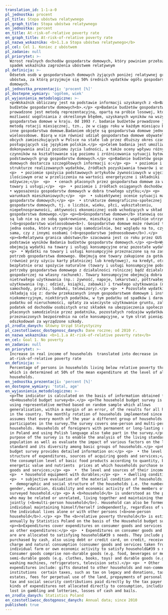 ```yaml
---
translation_id: 1-1-a-0
pl_jednostka: procent
pl_title: Stopa ubóstwa relatywnego
pl_graph_title: Stopa ubóstwa relatywnego
en_jednostka: percent
en_title: At-risk-of-relative poverty rate
en_graph_title: At-risk-of-relative poverty rate
pl_nazwa_wskaznika: <b>1.1.a Stopa ubóstwa relatywnego</b>
pl_cel: Cel 1. Koniec z ubóstwem
pl_zadanie: null
pl_priorytet: >-
  Wzrost realnych dochodów gospodarstw domowych, który powinien przełożyć się na
  spadek wskaźnika zagrożenia ubóstwem relatywnym
pl_definicja: >-
  Odsetek osób w gospodarstwach domowych żyjących poniżej relatywnej granicy
  ubóstwa, za którą przyjmuje się 50% średnich wydatków ogółu gospodarstw
  domowych.
pl_jednostka_prezentacji: 'procent [%]'
pl_dostepne_wymiary: 'ogółem, wiek'
pl_wyjasnienia_metodologiczne: >-
  <p>Wskaźnik obliczany jest na podstawie informacji uzyskanych z <b>Badania
  budżetów gospodarstw domowych<b>.</p> <p>Badanie budżetów gospodarstw domowych
  prowadzone jest metodą reprezentacyjną, opartą na próbie losowej, która daje
  możliwość uogólniania z określonym błędem, uzyskanych wyników na wszystkie
  gospodarstwa domowe w kraju. Od 1993 r. badanie budżetów prowadzone jest
  metodą rotacji miesięcznej, tzn., że w ciągu roku w każdym miesiącu badane są
  inne gospodarstwa domowe.Badaniem objęte są gospodarstwa domowe jedno- i
  wieloosobowe. Biorą w nim również udział gospodarstwa domowe obywateli państw
  obcych zamieszkujących w Polsce na stałe lub przez dłuższy okres czasu i
  posługujących się językiem polskim.</p> <p>Celem badania jest umożliwienie
  dokonywania analiz poziomu życia ludności, a także oceny wpływu różnych
  czynników na kształtowanie się poziomu i zróżnicowania sytuacji bytowej
  podstawowych grup gospodarstw domowych.</p> <p>Badanie budżetów gospodarstw
  domowych dostarcza szczegółowych informacji o:</p> <p>  • poziomie i
  strukturze realizowanych wydatków, źródłach pozyskiwania towarów i usług;</p>
  <p>  • poziomie spożycia podstawowych artykułów żywnościowych w ujęciu
  ilościowym oraz w przeliczeniu na wartości energetyczne i składniki
  odżywcze;</p>  <p>  • cenach płaconych przez gospodarstwa domowe za wybrane
  towary i usługi;</p>  <p>  • poziomie i źródłach osiąganych dochodów;</p> <p> 
  • wyposażeniu gospodarstw domowych w dobra trwałego użytku;</p> <p>  •
  warunkach mieszkaniowych;</p>  <p>  • subiektywnej ocenie sytuacji materialnej
  gospodarstw domowych;</p> <p>  • strukturze demograficzno-społecznej
  gospodarstw domowych, tj. o liczbie, wieku, płci, wykształceniu,
  niepełnosprawności, aktywności ekonomicznej osób wchodzących w skład badanego
  gospodarstwa domowego.</p> <p><b>Gospodarstwo domowe</b> stanowią osoby, które
  są lub nie są ze sobą spokrewnione, mieszkają razem i wspólnie utrzymują się
  (<b>gospodarstwo wieloosobowe<b>). Gospodarstwo domowe może również tworzyć
  jedna osoba, która utrzymuje się samodzielnie, bez względu na to, czy mieszka
  sama, czy z innymi osobami (<b>gospodarstwo jednoosobowe</b>).</p>
  <p><b>Relatywna granica ubóstwa</b> szacowana jest co roku przez GUS na
  podstawie wyników Badania budżetów gospodarstw domowych.</p> <p><b>Wydatki</b>
  obejmują wydatki na towary i usługi konsumpcyjne oraz pozostałe wydatki:</p>
  <p>  • Wydatki na towary i usługi konsumpcyjne przeznaczone są na zaspokojenie
  potrzeb gospodarstwa domowego. Obejmują one towary zakupione za gotówkę
  (również przy użyciu karty płatniczej lub kredytowej), na kredyt, otrzymane
  bezpłatnie oraz spożycie naturalne (towary i usługi konsumpcyjne pobrane na
  potrzeby gospodarstwa domowego z działalności rolniczej bądź działalności
  gospodarczej na własny rachunek). Towary konsumpcyjne obejmują dobra
  nietrwałego użytkowania (np.: żywność, napoje, lekarstwa), półtrwałego
  użytkowania (np.: odzież, książki, zabawki) i trwałego użytkowania (np.:
  samochody, pralki, lodówki, telewizory).</p> <p>  • Pozostałe wydatki, które
  składają się z: darów przekazanych innym gospodarstwom domowym i instytucjom
  niekomercyjnym, niektórych podatków, w tym podatku od spadków i darowizn,
  podatku od nieruchomości, opłaty za wieczyste użytkowanie gruntu, zaliczek na
  podatek od dochodów osobistych oraz składek na ubezpieczenia społeczne
  płaconych samodzielnie przez podatnika, pozostałych rodzajów wydatków nie
  przeznaczonych bezpośrednio na cele konsumpcyjne, w tym strat pieniężnych,
  odszkodowań za wyrządzone szkody.
pl_zrodlo_danych: Główny Urząd Statystyczny
pl_czestotliwosc_dostępnosc_danych: Dane roczne; od 2010 r.
en_nazwa_wskaznika: <b>1.1.a At-risk-of-relative poverty rate</b>
en_cel: Goal 1. No poverty
en_zadanie: null
en_priorytet: >-
  Increase in real income of households  translated into decrease in
  at-risk-of-relative poverty rate
en_definicja: >-
  Percentage of persons in households living below relative poverty threshold
  which is determined at 50% of the mean expenditure at the level of all
  households.
en_jednostka_prezentacji: 'percent [%]'
en_dostepne_wymiary: 'total, age'
en_wyjasnienia_metodologiczne: >-
  <p>The indicator is calculated on the basis of information obtained from
  <b>Household budget survey<b>.</p> <p>The household budget survey is conducted
  using representative method based on random sample which allows
  generalisation, within a margin of an error, of the results for all households
  in the country. The monthly rotation of households implemented since 1993
  assumes that every month of the year a different group of households
  participates in the survey.The survey covers one-person and multi-person
  households. Households of foreigners with permanent or long-lasting residence
  in Poland and using Polish language also take part in the survey.</p> <p>The
  purpose of the survey is to enable the analysis of the living standards of the
  population as well as evaluate the impact of various factors on the living
  standard and its diversity among basic groups of households.</p> <p>Household
  budget survey provides detailed information on:</p> <p>  • the level and the
  structure of expenditures, sources of acquiring goods and services;</p> <p>  •
  the consumption level of basic food products according to quantity, but also
  energetic value and nutrients  prices at which households purchase selected
  goods and services;</p> <p>  •  the level and sources of their incomes; </p> 
  <p>  • household equipment with durables;</p> <p>  • dwelling conditions;</p>
  <p>  • subjective evaluation of the material condition of households;</p> <p> 
  •  demographic and social structure of the households i.e. the number, age,
  gender, education, disability and economic activity of the members of the
  surveyed household.</p> <p> A <b>household</b> is understood as the persons
  who may be related or unrelated, living together and maintaining themselves
  jointly (<b>multi-person household</b>). Household can also be formed by one
  individual maintaining himself/herself independently, regardless of whether
  the individual lives alone or with other persons (<b>one-person
  household</b>).</p> <p> The <b>relative poverty threshold</b> is estimated
  annually by Statistics Poland on the basis of the Household budget survey.</p>
  <p><b>Expenditures cover expenditures on consumer goods and services as well
  as other expenditures:</p> <p>  • Expenditures on consumer goods and services
  are are allocated to satisfying household&#39 s needs. They include products
  purchased by cash, also using debt or credit card, on credit, received free of
  charge and natural consumption (consumer goods and services taken from
  individual farm or own economic activity to satisfy household&#39 s needs).
  Consumer goods comprise non-durable goods (e.g. food, beverages or medicines),
  semi-durable goods (e.g. clothes, books, toys) and durable goods (e.g. cars,
  washing machines, refrigerators, television sets).</p> <p>  • Other
  expenditures include: gifts donated to other households and non-commercial
  institutions  certain taxes, such as tax on legacy and donations, tax on real
  estates, fees for perpetual use of the land, prepayments of personal income
  tax and social security contributions paid directly by the tax payer  other
  kinds of expenditures not allocated directly to consumption, including sums
  lost in gambling and lotteries, losses of cash and bails.
en_zrodlo_danych: Statistics Poland
en_czestotliwosc_dostępnosc_danych: Annual data; since 2010
published: true
---
```

